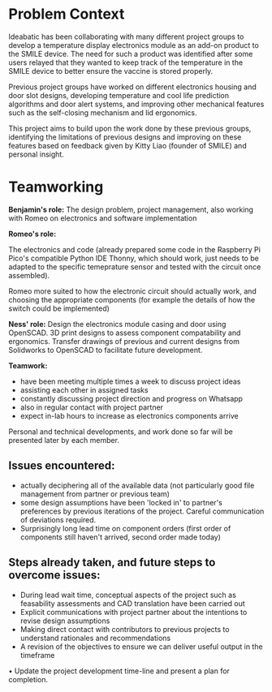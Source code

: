 # Problem Context

Ideabatic has been collaborating with many different project groups to develop a temperature display electronics module as an add-on product to the SMILE device. The need for such a product was identified after some users relayed that they wanted to keep track of the temperature in the SMILE device to better ensure the vaccine is stored properly.

Previous project groups have worked on different electronics housing and door slot designs, developing temperature and cool life prediction algorithms and door alert systems, and improving other mechanical features such as the self-closing mechanism and lid ergonomics. 

This project aims to build upon the work done by these previous groups, identifying the limitations of previous designs and improving on these features based on feedback given by Kitty Liao (founder of SMILE) and personal insight.

# Teamworking

**Benjamin's role:** The design problem, project management, also working with Romeo on electronics and software implementation

**Romeo's role:**

The electronics and code (already prepared some code in the Raspberry Pi Pico's compatible Python IDE Thonny, 
which should work, just needs to be adapted to the specific temeprature sensor and tested with the circuit once assembled). 

Romeo more suited to how the electronic circuit should actually work, and choosing the appropriate components 
(for example the details of how the switch could be implemented)

**Ness' role:**
Design the electronics module casing and door using OpenSCAD.
3D print designs to assess component compatability and ergonomics.
Transfer drawings of previous and current designs from Solidworks to OpenSCAD to facilitate future development.

**Teamwork:**
- have been meeting multiple times a week to discuss project ideas
- assisting each other in assigned tasks
- constantly discussing project direction and progress on Whatsapp
- also in regular contact with project partner
- expect in-lab hours to increase as electronics components arrive

Personal and technical developments, and work done so far will be presented later by each member.


## Issues encountered:

- actually deciphering all of the available data (not particularly good file management from partner or previous team)
- some design assumptions have been 'locked in' to partner's preferences by previous iterations of the project. Careful communication of deviations required. 
- Surprisingly long lead time on component orders (first order of components still haven't arrived, second order made today)

## Steps already taken, and future steps to overcome issues:

- During lead wait time, conceptual aspects of the project such as feasability assessments and CAD translation have been carried out
- Explicit communications with project partner about the intentions to revise design assumptions
- Making direct contact with contributors to previous projects to understand rationales and recommendations
- A revision of the objectives to ensure we can deliver useful output in the timeframe

• Update the project development time-line and present a plan for completion.
